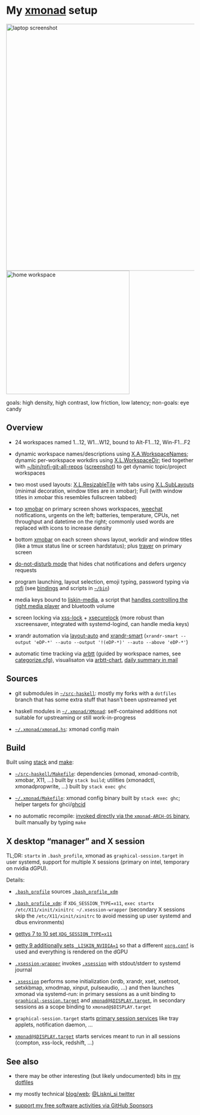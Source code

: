 # My [xmonad][] setup

[xmonad]: https://xmonad.org/

<p>
<img alt="laptop screenshot" src="https://user-images.githubusercontent.com/300342/111490986-c0a82f80-873b-11eb-8509-00330bfc0aa7.png" width="660">
<img alt="home workspace" src="https://user-images.githubusercontent.com/300342/111066035-3bafe280-84bd-11eb-97eb-d5abf9acf5d8.jpg" width="330">
</p>

goals: high density, high contrast, low friction, low latency;
non-goals: eye candy

## Overview

* 24 workspaces named 1…12, W1…W12, bound to Alt-F1…12, Win-F1…F2

* dynamic workspace names/descriptions using [X.A.WorkspaceNames][]; dynamic
  per-workspace workdirs using [X.L.WorkspaceDir][]; tied together with
  [~/bin/rofi-git-all-repos](../bin/rofi-git-all-repos)
  ([screenshot][rofi-screenshot]) to get dynamic topic/project workspaces

* two most used layouts: [X.L.ResizableTile][] with tabs using
  [X.L.SubLayouts][] (minimal decoration, window titles are in xmobar);
  Full (with window titles in xmobar this resembles fullscreen tabbed)

* top [xmobar][] on primary screen shows workspaces, [weechat][]
  notifications, urgents on the left; batteries, temperature, CPUs, net
  throughput and datetime on the right; commonly used words are replaced with
  icons to increase density

* bottom [xmobar][] on each screen shows layout, workdir and window titles
  (like a tmux status line or screen hardstatus); plus [trayer][] on primary
  screen

* [do-not-disturb mode](XMonad/Actions/DoNotDisturb.hs) that hides chat
  notifications and defers urgency requests

* program launching, layout selection, emoji typing, password typing via
  [rofi][] (see [bindings](xmonad.hs) and scripts in [`~/bin`](../bin))

* media keys bound to [liskin-media](../bin/liskin-media), a script that
  [handles controlling the right media player][linux-media-control] and
  bluetooth volume

* screen locking via [xss-lock][] + [xsecurelock][] (more robust than
  xscreensaver, integrated with systemd-logind, can handle media keys)

* xrandr automation via [layout-auto](../bin/layout-auto) and [xrandr-smart][]
  (`xrandr-smart --output 'eDP-*' --auto --output '!(eDP-*)' --auto --above 'eDP-*'`)

* automatic time tracking via [arbtt][] (guided by workspace names, see
  [categorize.cfg](../.arbtt/categorize.m4)), visualisaton via
  [arbtt-chart][], [daily summary in mail][arbtt-chart-mail]

[X.A.WorkspaceNames]: https://hackage.haskell.org/package/xmonad-contrib/docs/XMonad-Actions-WorkspaceNames.html
[X.L.WorkspaceDir]: https://hackage.haskell.org/package/xmonad-contrib/docs/XMonad-Layout-WorkspaceDir.html
[X.L.ResizableTile]: https://hackage.haskell.org/package/xmonad-contrib/docs/XMonad-Layout-ResizableTile.html
[X.L.SubLayouts]: https://hackage.haskell.org/package/xmonad-contrib/docs/XMonad-Layout-SubLayouts.html
[rofi]: https://github.com/davatorium/rofi
[linux-media-control]: https://work.lisk.in/2020/05/06/linux-media-control.html
[xmobar]: https://github.com/jaor/xmobar
[xss-lock]: https://salsa.debian.org/liskin/xss-lock
[xsecurelock]: https://github.com/google/xsecurelock
[xrandr-smart]: https://work.lisk.in/2020/10/11/xrandr-ux.html
[trayer]: https://github.com/sargon/trayer-srg
[arbtt]: http://arbtt.nomeata.de/
[arbtt-chart]: https://github.com/liskin/arbtt-chart
[rofi-screenshot]: https://user-images.githubusercontent.com/300342/111072646-b851b980-84db-11eb-9b92-b8e3024c0032.png
[arbtt-chart-mail]: https://user-images.githubusercontent.com/300342/111073951-2a78cd00-84e1-11eb-9483-5b2120a9ad77.png
[weechat]: https://weechat.org/

## Sources

* git submodules in [`~/src-haskell`](../src-haskell): mostly my forks with a
  `dotfiles` branch that has some extra stuff that hasn't been upstreamed yet

* haskell modules in [`~/.xmonad/XMonad`](XMonad): self-contained additions
  not suitable for upstreaming or still work-in-progress

* [`~/.xmonad/xmonad.hs`](xmonad.hs): xmonad config main

## Build

Built using [stack][] and [make][]:

* [`~/src-haskell/Makefile`](../src-haskell/Makefile): dependencies (xmonad,
  xmonad-contrib, xmobar, X11, …) built by `stack build`; utilities
  (xmonadctl, xmonadpropwrite, …) built by `stack exec ghc`

* [`~/.xmonad/Makefile`](Makefile): xmonad config binary built by `stack exec
  ghc`; helper targets for ghci/[ghcid][]

* no automatic recompile: [invoked directly via the `xmonad-ARCH-OS`
  binary](../bin/xmonad), built manually by typing `make`

[stack]: https://docs.haskellstack.org/en/stable/README/
[make]: https://www.gnu.org/software/make/
[ghcid]: https://github.com/ndmitchell/ghcid

## X desktop “manager” and X session

TL;DR: `startx` in `.bash_profile`, xmonad as `graphical-session.target` in
user systemd, support for multiple X sessions (primary on intel, temporary on
nvidia dGPU).

Details:

* [`.bash_profile`](../.bash_profile) sources [`.bash_profile_xdm`](../.bash_profile_xdm)

* [`.bash_profile_xdm`](../.bash_profile_xdm): if `XDG_SESSION_TYPE=x11`,
  `exec startx /etc/X11/xinit/xinitrc ~/.xsession-wrapper` (secondary X
  sessions skip the `/etc/X11/xinit/xinitrc` to avoid messing up user systemd
  and dbus environments)

* [gettys 7 to 10 set
  `XDG_SESSION_TYPE=x11`](../../root/etc/systemd/system/getty@tty10.service.d/override.conf)

* [getty 9 additionally sets
  `_LISKIN_NVIDIA=1`](../../root/etc/systemd/system/getty@tty9.service.d/override.conf)
  so that a different [`xorg.conf`](../../root/etc/X11/xorg.conf.nvidia) is used
  and everything is rendered on the dGPU

* [`.xsession-wrapper`](../.xsession-wrapper) invokes
  [`.xsession`](../.xsession) with stdout/stderr to systemd journal

* [`.xsession`](../.xsession) performs some initialization (xrdb, xrandr, xset,
  xsetroot, setxkbmap, xmodmap, xinput, pulseaudio, …) and then launches
  xmonad via systemd-run: in primary sessions as a unit binding to
  [`graphical-session.target`](https://www.freedesktop.org/software/systemd/man/systemd.special.html#graphical-session.target)
  and [`xmonad@$DISPLAY.target`](../.config/systemd/user/xmonad@.target), in
  secondary sessions as a scope binding to `xmonad@$DISPLAY.target`

* `graphical-session.target` starts [primary session
  services](../.config/systemd/user/graphical-session.target.wants) like tray
  applets, notification daemon, …

* [`xmonad@$DISPLAY.target`](../.config/systemd/user/xmonad@.target) starts
  services meant to run in all sessions (compton, xss-lock, redshift, …)

## See also

* there may be other interesting (but likely undocumented) bits in [my
  dotfiles](https://github.com/liskin/dotfiles/)

* my mostly technical [blog/web](https://work.lisk.in/);
  [@Liskni\_si twitter](https://twitter.com/Liskni_si)

* [support my free software activities via GitHub
  Sponsors](https://github.com/sponsors/liskin)
